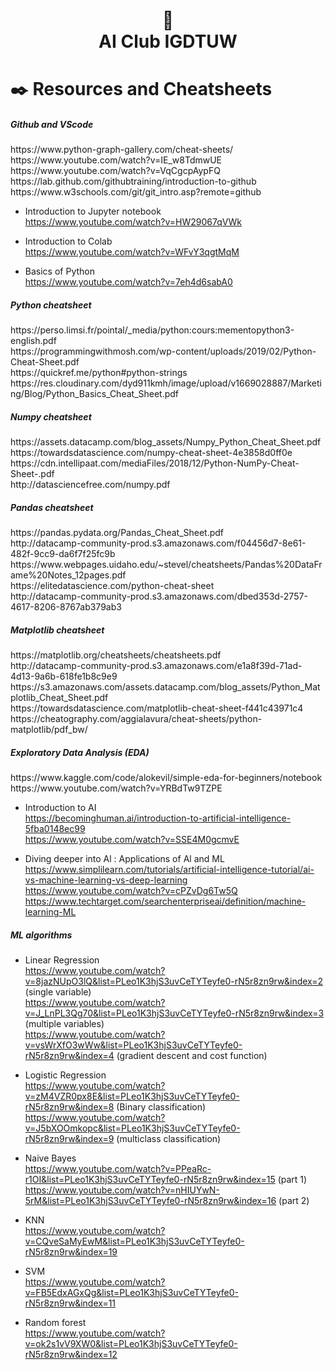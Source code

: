 <h1 align="center"> 🤖 <br />
AI Club IGDTUW </h1>

# ✒️ Resources and Cheatsheets

<h5> Github and VScode </h5>
https://www.python-graph-gallery.com/cheat-sheets/ <br />
https://www.youtube.com/watch?v=IE_w8TdmwUE <br />
https://www.youtube.com/watch?v=VqCgcpAypFQ <br />
https://lab.github.com/githubtraining/introduction-to-github <br />
https://www.w3schools.com/git/git_intro.asp?remote=github <br />

- Introduction to Jupyter notebook <br />
https://www.youtube.com/watch?v=HW29067qVWk 

- Introduction to Colab <br />
https://www.youtube.com/watch?v=WFvY3qgtMqM 

- Basics of Python <br />
https://www.youtube.com/watch?v=7eh4d6sabA0 

<h5> Python cheatsheet </h5>
https://perso.limsi.fr/pointal/_media/python:cours:mementopython3-english.pdf <br />
https://programmingwithmosh.com/wp-content/uploads/2019/02/Python-Cheat-Sheet.pdf <br />
https://quickref.me/python#python-strings <br />
https://res.cloudinary.com/dyd911kmh/image/upload/v1669028887/Marketing/Blog/Python_Basics_Cheat_Sheet.pdf <br />

<h5> Numpy cheatsheet </h5>
https://assets.datacamp.com/blog_assets/Numpy_Python_Cheat_Sheet.pdf <br />
https://towardsdatascience.com/numpy-cheat-sheet-4e3858d0ff0e <br />
https://cdn.intellipaat.com/mediaFiles/2018/12/Python-NumPy-Cheat-Sheet-.pdf <br />
http://datasciencefree.com/numpy.pdf <br />

<h5> Pandas cheatsheet </h5>
https://pandas.pydata.org/Pandas_Cheat_Sheet.pdf <br />
http://datacamp-community-prod.s3.amazonaws.com/f04456d7-8e61-482f-9cc9-da6f7f25fc9b <br />
https://www.webpages.uidaho.edu/~stevel/cheatsheets/Pandas%20DataFrame%20Notes_12pages.pdf <br />
https://elitedatascience.com/python-cheat-sheet <br />
http://datacamp-community-prod.s3.amazonaws.com/dbed353d-2757-4617-8206-8767ab379ab3 <br />

<h5> Matplotlib cheatsheet </h5>
https://matplotlib.org/cheatsheets/cheatsheets.pdf <br />
http://datacamp-community-prod.s3.amazonaws.com/e1a8f39d-71ad-4d13-9a6b-618fe1b8c9e9 <br />
https://s3.amazonaws.com/assets.datacamp.com/blog_assets/Python_Matplotlib_Cheat_Sheet.pdf <br />
https://towardsdatascience.com/matplotlib-cheat-sheet-f441c43971c4 <br />
https://cheatography.com/aggialavura/cheat-sheets/python-matplotlib/pdf_bw/ <br />


<h5>Exploratory Data Analysis (EDA) </h5>
https://www.kaggle.com/code/alokevil/simple-eda-for-beginners/notebook <br />
https://www.youtube.com/watch?v=YRBdTw9TZPE <br />

- Introduction to AI <br />
https://becominghuman.ai/introduction-to-artificial-intelligence-5fba0148ec99 <br />
https://www.youtube.com/watch?v=SSE4M0gcmvE <br />

- Diving deeper into Al : Applications of Al and ML <br />
https://www.simplilearn.com/tutorials/artificial-intelligence-tutorial/ai-vs-machine-learning-vs-deep-learning <br />
https://www.youtube.com/watch?v=cPZvDg6Tw5Q <br />
https://www.techtarget.com/searchenterpriseai/definition/machine-learning-ML <br />


<h5>ML algorithms</h5> 

- Linear Regression <br />
https://www.youtube.com/watch?v=8jazNUpO3lQ&list=PLeo1K3hjS3uvCeTYTeyfe0-rN5r8zn9rw&index=2 (single variable) <br />
https://www.youtube.com/watch?v=J_LnPL3Qg70&list=PLeo1K3hjS3uvCeTYTeyfe0-rN5r8zn9rw&index=3 (multiple variables) <br />
https://www.youtube.com/watch?v=vsWrXfO3wWw&list=PLeo1K3hjS3uvCeTYTeyfe0-rN5r8zn9rw&index=4 (gradient descent and cost function) <br />

- Logistic Regression <br />
https://www.youtube.com/watch?v=zM4VZR0px8E&list=PLeo1K3hjS3uvCeTYTeyfe0-rN5r8zn9rw&index=8 (Binary classification) <br />
https://www.youtube.com/watch?v=J5bXOOmkopc&list=PLeo1K3hjS3uvCeTYTeyfe0-rN5r8zn9rw&index=9 (multiclass classification) <br />

- Naive Bayes <br />
https://www.youtube.com/watch?v=PPeaRc-r1OI&list=PLeo1K3hjS3uvCeTYTeyfe0-rN5r8zn9rw&index=15 (part 1) <br />
https://www.youtube.com/watch?v=nHIUYwN-5rM&list=PLeo1K3hjS3uvCeTYTeyfe0-rN5r8zn9rw&index=16 (part 2) <br />
 
- KNN <br />
https://www.youtube.com/watch?v=CQveSaMyEwM&list=PLeo1K3hjS3uvCeTYTeyfe0-rN5r8zn9rw&index=19 

- SVM <br />
https://www.youtube.com/watch?v=FB5EdxAGxQg&list=PLeo1K3hjS3uvCeTYTeyfe0-rN5r8zn9rw&index=11 

- Random forest <br />
https://www.youtube.com/watch?v=ok2s1vV9XW0&list=PLeo1K3hjS3uvCeTYTeyfe0-rN5r8zn9rw&index=12 



